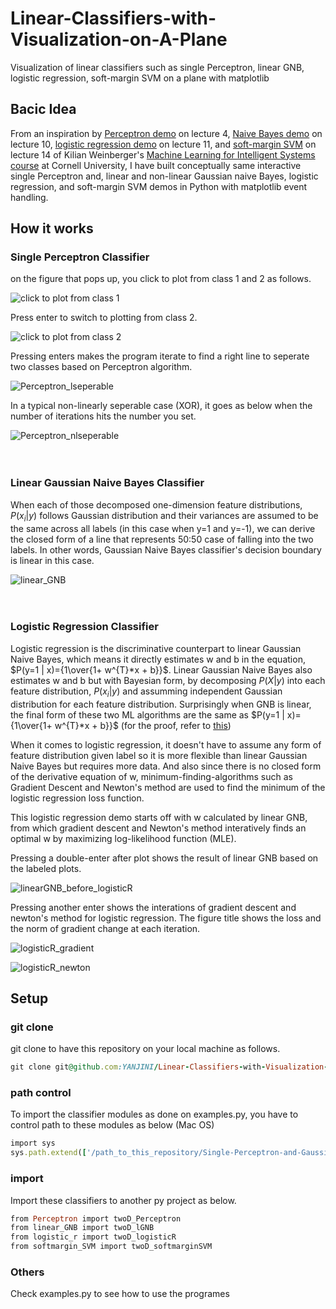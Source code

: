 # Linear-Classifiers-with-Visualization-on-A-Plane
Visualization of linear classifiers such as single Perceptron, linear GNB, logistic regression, soft-margin SVM on a plane with matplotlib

## Bacic Idea
From an inspiration by [Perceptron demo](https://youtu.be/wl7gVvI-HuY?t=1331) on lecture 4, [Naive Bayes demo](https://youtu.be/rqB0XWoMreU?t=2498) on lecture 10, [logistic regression demo](https://youtu.be/GnkDzIOxfzI?t=2703) on lecture 11, and [soft-margin SVM](https://youtu.be/xpHQ6UhMlx4?t=2843) on lecture 14 of Kilian Weinberger's [Machine Learning for Intelligent Systems course](https://www.cs.cornell.edu/courses/cs4780/2018fa/) at Cornell University, I have built conceptually same interactive single Perceptron and, linear and non-linear Gaussian naive Bayes, logistic regression, and soft-margin SVM demos in Python with matplotlib event handling. <br />


## How it works
### Single Perceptron Classifier

on the figure that pops up, you click to plot from class 1 and 2 as follows. <br />

![click to plot from class 1](/images/click%20to%20plot%20from%20class%201.gif)

Press enter to switch to plotting from class 2. <br />

![click to plot from class 2](/images/click%20to%20plot%20from%20class%202.gif)

Pressing enters makes the program iterate to find a right line to seperate two classes based on Perceptron algorithm. <br />

![Perceptron_lseperable](/images/Perceptron_lseperable.gif)

In a typical non-linearly seperable case (XOR), it goes as below when the number of iterations hits the number you set. <br />

![Perceptron_nlseperable](/images/Perceptron_nlseperable.gif) <br />
<br />
<br />

### Linear Gaussian Naive Bayes Classifier
When each of those decomposed one-dimension feature distributions, $P(x_i | y)$ follows Gaussian distribution and their variances are assumed to be the same across all labels (in this case when y=1 and y=-1), we can derive the closed form of a line that represents 50:50 case of falling into the two labels. In other words, Gaussian Naive Bayes classifier's decision boundary is linear in this case. <br />

![linear_GNB](/images/linear_GNB.gif) <br />
<br />
<br />

### Logistic Regression Classifier
Logistic regression is the discriminative counterpart to linear Gaussian Naive Bayes, which means it directly estimates w and b in the equation, $P(y=1 | x)={1\over{1+ w^{T}*x + b}}$. Linear Gaussian Naive Bayes also estimates w and b but with Bayesian form, by decomposing $P(X | y)$ into each feature distribution, $P(x_{i} | y)$ and assumming independent Gaussian distribution for each feature distribution. Surprisingly when GNB is linear, the final form of these two ML algorithms are the same as $P(y=1 | x)={1\over{1+ w^{T}*x + b}}$ (for the proof, refer to [this](https://www.cs.cmu.edu/~tom/mlbook/NBayesLogReg.pdf))

When it comes to logistic regression, it doesn't have to assume any form of feature distribution given label so it is more flexible than linear Gaussian Naive Bayes but requires more data. And also since there is no closed form of the derivative equation of w, minimum-finding-algorithms such as Gradient Descent and Newton's method are used to find the minimum of the logistic regression loss function. 

This logistic regression demo starts off with w calculated by linear GNB, from which gradient descent and Newton's method interatively finds an optimal w by maximizing log-likelihood function (MLE). <br />

Pressing a double-enter after plot shows the result of linear GNB based on the labeled plots. <br />

![linearGNB_before_logisticR](/images/linearGNB_before_logisticR.gif)

Pressing another enter shows the interations of gradient descent and newton's method for logistic regression. The figure title shows the loss and the norm of gradient change at each iteration. <br />

![logisticR_gradient](/images/logisticR_gradient.gif)

![logisticR_newton](/images/logisticR_newton.gif)


## Setup

### git clone
git clone to have this repository on your local machine as follows.
```ruby
git clone git@github.com:YANJINI/Linear-Classifiers-with-Visualization-on-A-Plane.git
```

### path control
To import the classifier modules as done on examples.py, you have to control path to these modules as below (Mac OS)
```ruby
import sys
sys.path.extend(['/path_to_this_repository/Single-Perceptron-and-Gaussian-Naive-Bayes-Classifier-with-Visualization-on-A-Plane'])
```

### import 
Import these classifiers to another py project as below.
```ruby
from Perceptron import twoD_Perceptron
from linear_GNB import twoD_lGNB
from logistic_r import twoD_logisticR
from softmargin_SVM import twoD_softmarginSVM
```

### Others
Check examples.py to see how to use the programes
